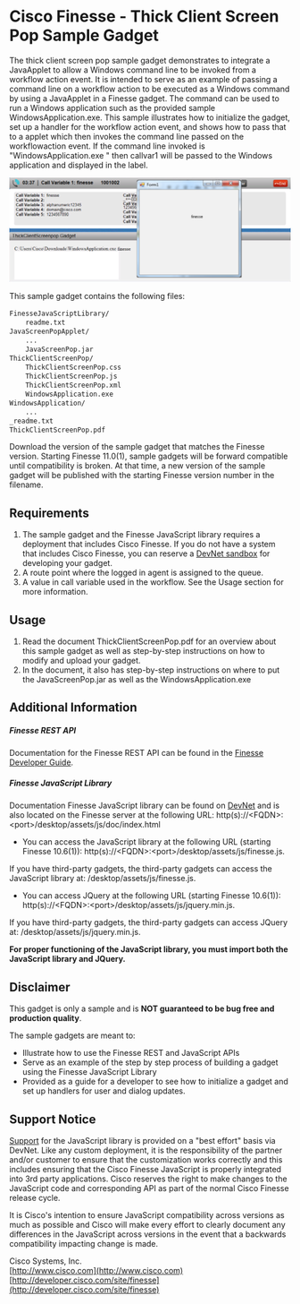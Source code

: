 # Cisco Finesse - Thick Client Screen Pop Sample Gadget
The thick client screen pop sample gadget demonstrates to integrate a JavaApplet to allow a Windows command line to be invoked from a workflow action event. It is intended to serve as an example of passing a command line on a workflow action to be executed as a Windows command by using a JavaApplet in a Finesse gadget. The command can be used to run a Windows application such as the provided sample WindowsApplication.exe. This sample illustrates how to initialize the gadget, set up a handler for the workflow action event, and shows how to pass that to a applet which then invokes the command line passed on the workflowaction event. If the command line invoked is "WindowsApplication.exe <callvar1>" then callvar1 will be passed to the Windows application and displayed in the label.

![Sample Gadget Screenshot](Screenshot.png)

This sample gadget contains the following files:

	FinesseJavaScriptLibrary/
		readme.txt
    JavaScreenPopApplet/
    	...
        JavaScreenPop.jar
    ThickClientScreenPop/
    	ThickClientScreenPop.css
        ThickClientScreenPop.js
        ThickClientScreenPop.xml
        WindowsApplication.exe
    WindowsApplication/
    	...
	_readme.txt
	ThickClientScreenPop.pdf

Download the version of the sample gadget that matches the Finesse version. Starting Finesse 11.0(1), sample gadgets will be forward compatible until compatibility is broken. At that time, a new version of the sample gadget will be published with the starting Finesse version number in the filename.

## Requirements
1. The sample gadget and the Finesse JavaScript library requires a deployment that includes Cisco Finesse. If you do not have a system that includes Cisco Finesse, you can reserve a [DevNet sandbox](https://developer.cisco.com/docs/finesse/#!sandbox) for developing your gadget.
1. A route point where the logged in agent is assigned to the queue.
2. A value in call variable used in the workflow. See the Usage section for more information.

## Usage
1. Read the document ThickClientScreenPop.pdf for an overview about this sample gadget as well as step-by-step instructions on how to modify and upload your gadget.
2. In the document, it also has step-by-step instructions on where to put the JavaScreenPop.jar as well as the WindowsApplication.exe

## Additional Information
##### Finesse REST API
Documentation for the Finesse REST API can be found in the [Finesse Developer Guide](https://developer.cisco.com/docs/finesse/#!rest-api-dev-guide).

##### Finesse JavaScript Library
Documentation Finesse JavaScript library can be found on [DevNet](https://developer.cisco.com/docs/finesse/#!javascript-library) and is also located on the Finesse server at the following URL: http(s)://&lt;FQDN&gt;:&lt;port&gt;/desktop/assets/js/doc/index.html

- You can access the JavaScript library at the following URL (starting Finesse 10.6(1)): http(s)://&lt;FQDN&gt;:&lt;port&gt;/desktop/assets/js/finesse.js.

 If you have third-party gadgets, the third-party gadgets can access the JavaScript library at: /desktop/assets/js/finesse.js.

- You can access JQuery at the following URL (starting Finesse 10.6(1)): http(s)://&lt;FQDN&gt;:&lt;port&gt;/desktop/assets/js/jquery.min.js.

 If you have third-party gadgets, the third-party gadgets can access JQuery at: /desktop/assets/js/jquery.min.js.

**For proper functioning of the JavaScript library, you must import both the JavaScript library and JQuery.**

## Disclaimer
This gadget is only a sample and is **NOT guaranteed to be bug free and production quality**.

The sample gadgets are meant to:
- Illustrate how to use the Finesse REST and JavaScript APIs
- Serve as an example of the step by step process of building a gadget using the Finesse JavaScript Library
- Provided as a guide for a developer to see how to initialize a gadget and set up handlers for user and dialog updates.

## Support Notice
[Support](http://developer.cisco.com/site/devnet/support) for the JavaScript library is provided on a "best effort" basis via DevNet. Like any custom deployment, it is the responsibility of the partner and/or customer to ensure that the customization works correctly and this includes ensuring that the Cisco Finesse JavaScript is properly integrated into 3rd party applications. Cisco reserves the right to make changes to the JavaScript code and corresponding API as part of the normal Cisco Finesse release cycle.

It is Cisco's intention to ensure JavaScript compatibility across versions as much as possible and Cisco will make every effort to clearly document any differences in the JavaScript across versions in the event that a backwards compatibility impacting change is made.

Cisco Systems, Inc.<br>
[http://www.cisco.com](http://www.cisco.com)<br>
[http://developer.cisco.com/site/finesse](http://developer.cisco.com/site/finesse)